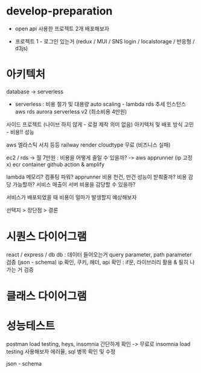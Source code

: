 # develop-preparation

+ open api 사용한 프로젝트 2개 배포해보자
  
+ 프로젝트 1 - 로그인 있는거 (redux / MUI / SNS login / localstorage / 반응형 / d3js)

# 아키텍처
database -> serverless

- serverless : 비용 절가 및 대용량 auto scaling - lambda 
rds 추세  인스턴스 aws rds aurora serverless v2 (최소비용 4만원)

사이드 프로젝트 (나이브 하지 않게 - 로컬 제작 의미 없음)
아키텍처 및 배포 방식 고민 - 비용!! 성능

aws 엘라스틱 서치 등등
railway render cloudtype 무료 (비즈니스 실패) 

ec2 / rds -> 월 7만원 : 비용을 어떻게 줄일 수 있을까?
-> aws apprunner (ip 고정 x) ecr container github action
& amplify

lambda 메모리? 컴퓨팅 파워? 
apprunner 비용
천건, 만건 성능이 받춰줄까? 비용 감당 가능할까? 서비스 매출이 서버 비용을 감당할 수 있을까?

서비스가 배포되었을 때 비용이 얼마가 발생할지 예상해보자

선택지 > 장단점 > 결론

# 시퀀스 다이어그램
react / express / db
db : 데이터 들어오는거 query parameter, path parameter 검증 (json - schema) ip 확인, 쿠키, 헤더, api 확인 : if문, 라이브러리 활용 
& 필히 나가는 거 검증 

# 클래스 다이어그램

# 성능테스트
postman load testing, heys, insomnia
간단하게 확인 
-> 무료로 insomnia load testing 사용해보자
에러율, sql 병목 확인 및 수정

json - schema
